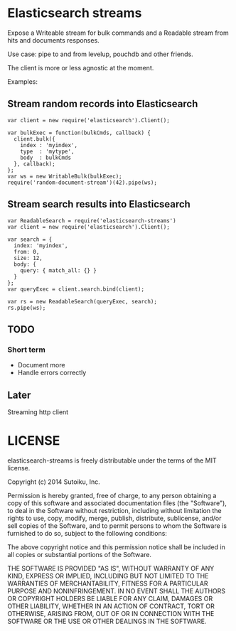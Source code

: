 # Elasticsearch streams

Expose a Writeable stream for bulk commands and a Readable stream from
hits and documents responses.

Use case: pipe to and from levelup, pouchdb and other friends.

The client is more or less agnostic at the moment.

Examples:

## Stream random records into Elasticsearch
```
var client = new require('elasticsearch').Client();

var bulkExec = function(bulkCmds, callback) {
  client.bulk({
    index : 'myindex',
    type  : 'mytype',
    body  : bulkCmds
  }, callback);
};
var ws = new WritableBulk(bulkExec);
require('random-document-stream')(42).pipe(ws);
```

## Stream search results into Elasticsearch
```
var ReadableSearch = require('elasticsearch-streams')
var client = new require('elasticsearch').Client();

var search = {
  index: 'myindex',
  from: 0,
  size: 12,
  body: {
    query: { match_all: {} }
  }
};
var queryExec = client.search.bind(client);

var rs = new ReadableSearch(queryExec, search);
rs.pipe(ws);
```

## TODO
### Short term
* Document more
* Handle errors correctly

## Later
Streaming http client

# LICENSE
elasticsearch-streams is freely distributable under the terms of the MIT license.

Copyright (c) 2014 Sutoiku, Inc.

Permission is hereby granted, free of charge, to any person obtaining a copy of this software and associated
documentation files (the "Software"), to deal in the Software without restriction, including without limitation the
rights to use, copy, modify, merge, publish, distribute, sublicense, and/or sell copies of the Software, and to permit
persons to whom the Software is furnished to do so, subject to the following conditions:

The above copyright notice and this permission notice shall be included in all copies or substantial portions of the
Software.

THE SOFTWARE IS PROVIDED "AS IS", WITHOUT WARRANTY OF ANY KIND, EXPRESS OR IMPLIED, INCLUDING BUT NOT LIMITED TO THE
WARRANTIES OF MERCHANTABILITY, FITNESS FOR A PARTICULAR PURPOSE AND NONINFRINGEMENT. IN NO EVENT SHALL THE AUTHORS OR
COPYRIGHT HOLDERS BE LIABLE FOR ANY CLAIM, DAMAGES OR OTHER LIABILITY, WHETHER IN AN ACTION OF CONTRACT, TORT OR
OTHERWISE, ARISING FROM, OUT OF OR IN CONNECTION WITH THE SOFTWARE OR THE USE OR OTHER DEALINGS IN THE SOFTWARE.

